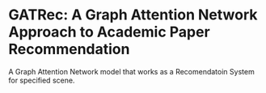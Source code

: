 # GATRec: A Graph Attention Network Approach to Academic Paper Recommendation
A  Graph Attention Network model that works as a Recomendatoin System for specified scene.
